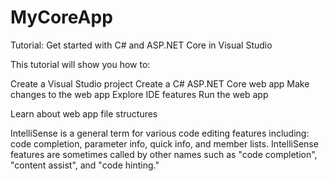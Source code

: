 # MyCoreApp 

Tutorial: Get started with C# and ASP.NET Core in Visual Studio

This tutorial will show you how to:

Create a Visual Studio project
Create a C# ASP.NET Core web app
Make changes to the web app
Explore IDE features
Run the web app

Learn about web app file structures

IntelliSense is a general term for various code editing features including: 
code completion, parameter info, quick info, and member lists. IntelliSense 
features are sometimes called by other names such as "code completion", 
"content assist", and "code hinting."

